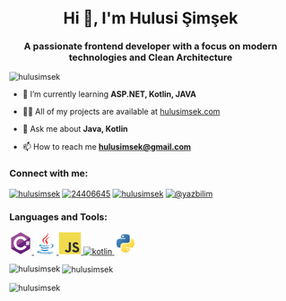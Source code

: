<h1 align="center">Hi 👋, I'm Hulusi Şimşek</h1>
<h3 align="center">A passionate frontend developer with a focus on modern technologies and Clean Architecture</h3>

<p align="left"> <img src="https://komarev.com/ghpvc/?username=hulusimsek&label=Profile%20views&color=0e75b6&style=flat" alt="hulusimsek" /> </p>

- 🌱 I’m currently learning **ASP.NET, Kotlin, JAVA**

- 👨‍💻 All of my projects are available at [hulusimsek.com](https://hulusimsek.com/)

- 💬 Ask me about **Java, Kotlin**

- 📫 How to reach me **hulusimsek@gmail.com**

<h3 align="left">Connect with me:</h3>
<p align="left">
<a href="https://linkedin.com/in/hulusimsek" target="blank"><img align="center" src="https://raw.githubusercontent.com/rahuldkjain/github-profile-readme-generator/master/src/images/icons/Social/linked-in-alt.svg" alt="hulusimsek" height="30" width="40" /></a>
<a href="https://stackoverflow.com/users/24406645" target="blank"><img align="center" src="https://raw.githubusercontent.com/rahuldkjain/github-profile-readme-generator/master/src/images/icons/Social/stack-overflow.svg" alt="24406645" height="30" width="40" /></a>
<a href="https://instagram.com/hulusimsek" target="blank"><img align="center" src="https://raw.githubusercontent.com/rahuldkjain/github-profile-readme-generator/master/src/images/icons/Social/instagram.svg" alt="hulusimsek" height="30" width="40" /></a>
<a href="https://www.youtube.com/c/@yazbilim" target="blank"><img align="center" src="https://raw.githubusercontent.com/rahuldkjain/github-profile-readme-generator/master/src/images/icons/Social/youtube.svg" alt="@yazbilim" height="30" width="40" /></a>
</p>

<h3 align="left">Languages and Tools:</h3>
<p align="left"> <a href="https://www.w3schools.com/cs/" target="_blank" rel="noreferrer"> <img src="https://raw.githubusercontent.com/devicons/devicon/master/icons/csharp/csharp-original.svg" alt="csharp" width="40" height="40"/> </a> <a href="https://www.java.com" target="_blank" rel="noreferrer"> <img src="https://raw.githubusercontent.com/devicons/devicon/master/icons/java/java-original.svg" alt="java" width="40" height="40"/> </a> <a href="https://developer.mozilla.org/en-US/docs/Web/JavaScript" target="_blank" rel="noreferrer"> <img src="https://raw.githubusercontent.com/devicons/devicon/master/icons/javascript/javascript-original.svg" alt="javascript" width="40" height="40"/> </a> <a href="https://kotlinlang.org" target="_blank" rel="noreferrer"> <img src="https://www.vectorlogo.zone/logos/kotlinlang/kotlinlang-icon.svg" alt="kotlin" width="40" height="40"/> </a> <a href="https://www.python.org" target="_blank" rel="noreferrer"> <img src="https://raw.githubusercontent.com/devicons/devicon/master/icons/python/python-original.svg" alt="python" width="40" height="40"/> </a> </p>

<p><img align="left" src="https://github-readme-stats.vercel.app/api/top-langs?username=hulusimsek&show_icons=true&locale=en&layout=compact" alt="hulusimsek" /></p>

<p>&nbsp;<img align="center" src="https://github-readme-stats.vercel.app/api?username=hulusimsek&show_icons=true&locale=en" alt="hulusimsek" /></p>

<p><img align="center" src="https://github-readme-streak-stats.herokuapp.com/?user=hulusimsek&" alt="hulusimsek" /></p>

